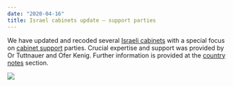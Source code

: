```yaml
---
date: "2020-04-16"
title: Israel cabinets update – support parties
---
```


We have updated and recoded several [Israeli cabinets](http://www.parlgov.org/explore/isr/cabinet/) with a special focus on [cabinet support](http://www.parlgov.org/data/table/cabinet_support/) parties. Crucial expertise and support was provided by Or Tuttnauer and Ofer Kenig. Further information is provided at the [country notes](http://www.parlgov.org/documentation/country/#isr) section.

![](/images/parliament-germany.jpg)
